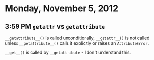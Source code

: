 # Monday, November 5, 2012

## 3:59 PM `getattr` vs `getattribute`

`__getattribute__()` is called unconditionally, `__getattr__()` is not called
unless `__getattribute__()` calls it explicitly or raises an `AttributeError`. 

`__get__()` is called by `__getattribute` - I don't understand this.

